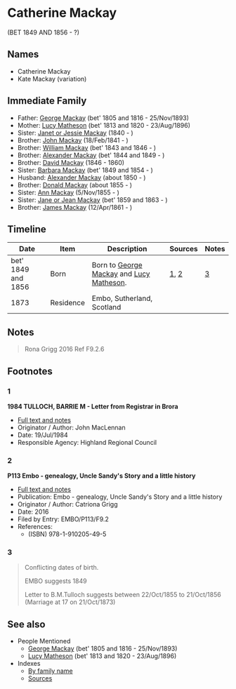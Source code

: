 ﻿---
layout: person
subject_key: i26872816
permalink: /people/i26872816
---

# Catherine Mackay
(BET 1849 AND 1856 - ?)

## Names

* Catherine Mackay
* Kate Mackay (variation)

## Immediate Family

* Father: [George Mackay](./@i33764614@-george-mackay-b1805~1816-d1893-11-25.md) (bet' 1805 and 1816 - 25/Nov/1893)
* Mother: [Lucy Matheson](./@i67811996@-lucy-matheson-b1813~1820-d1896-8-23.md) (bet' 1813 and 1820 - 23/Aug/1896)
* Sister: [Janet or Jessie Mackay](./@i42213240@-janet-or-jessie-mackay-b1840-d.md) (1840 - )
* Brother: [John Mackay](./@i58430005@-john-mackay-b1841-2-18-d.md) (18/Feb/1841 - )
* Brother: [William Mackay](./@i99871003@-william-mackay-b1843~1846-d.md) (bet' 1843 and 1846 - )
* Brother: [Alexander Mackay](./@i2381836@-alexander-mackay-b1844~1849-d.md) (bet' 1844 and 1849 - )
* Brother: [David Mackay](./@i46263680@-david-mackay-b1846-d1860.md) (1846 - 1860)
* Sister: [Barbara Mackay](./@i52409786@-barbara-mackay-b1849~1854-d.md) (bet' 1849 and 1854 - )
* Husband: [Alexander Mackay](./@i25433155@-alexander-mackay-b1850-d.md) (about 1850 - )
* Brother: [Donald Mackay](./@i32633938@-donald-mackay-b1855-d.md) (about 1855 - )
* Sister: [Ann Mackay](./@i74868546@-ann-mackay-b1855-11-5-d.md) (5/Nov/1855 - )
* Sister: [Jane or Jean Mackay](./@i4172390@-jane-or-jean-mackay-b1859~1863-d.md) (bet' 1859 and 1863 - )
* Brother: [James Mackay](./@i60572122@-james-mackay-b1861-4-12-d.md) (12/Apr/1861 - )

## Timeline

Date | Item | Description | Sources | Notes
---|---|---|---|---
bet' 1849 and 1856 | Born | Born to [George Mackay](./@i33764614@-george-mackay-b1805~1816-d1893-11-25.md) and [Lucy Matheson](./@i67811996@-lucy-matheson-b1813~1820-d1896-8-23.md). | [1](#1), [2](#2) | [3](#3)
1873 | Residence | Embo, Sutherland, Scotland |  | 

## Notes

> Rona Grigg 2016 Ref F9.2.6
>


## Footnotes

### 1

**1984 TULLOCH, BARRIE M - Letter from Registrar in Brora**

* [Full text and notes](../sources/@s94133243@-1984-tulloch,-barrie-m-letter-from-registrar-in-brora.md)
* Originator / Author: John MacLennan
* Date: 19/Jul/1984
* Responsible Agency: Highland Regional Council

### 2

**P113 Embo - genealogy, Uncle Sandy's Story and a little history**

* [Full text and notes](../sources/@s17489530@-p113-embo-genealogy,-uncle-sandy's-story-and-a-little-history.md)
* Publication: Embo - genealogy, Uncle Sandy's Story and a little history
* Originator / Author: Catriona Grigg
* Date: 2016
* Filed by Entry: EMBO/P113/F9.2
* References: 
  * (ISBN) 978-1-910205-49-5

### 3

> Conflicting dates of birth.
>
> EMBO suggests 1849
>
> Letter to B.M.Tulloch suggests between 22/Oct/1855 to 21/Oct/1856 (Marriage at 17 on 21/Oct/1873)
>



## See also

- People Mentioned
  - [George Mackay](./@i33764614@-george-mackay-b1805~1816-d1893-11-25.md) (bet' 1805 and 1816 - 25/Nov/1893)
  - [Lucy Matheson](./@i67811996@-lucy-matheson-b1813~1820-d1896-8-23.md) (bet' 1813 and 1820 - 23/Aug/1896)
- Indexes
  - [By family name](../index-by-family-name.md)
  - [Sources](../index-of-sources-by-title.md)
